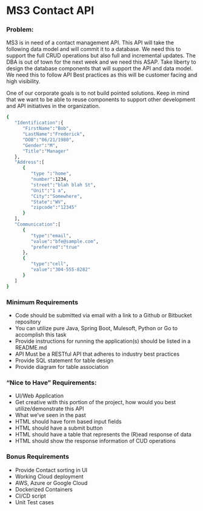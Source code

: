 # MS3 Contact API
 
### Problem:
MS3 is in need of a contact management API.  This API will take the following data model and will commit it to a database.  We need this to support the full CRUD operations but also full and incremental updates.  The DBA is out of town for the next week and we need this ASAP. Take liberty to design the database components that will support the API and data model.  We need this to follow API Best practices as this will be customer facing and high visibility.
 
One of our corporate goals is to not build pointed solutions.  Keep in mind that we want to be able to reuse components to support other development and API initiatives in the organization.
```sh
{
   "Identification":{
      "FirstName":"Bob",
      "LastName":"Frederick",
      "DOB":"06/21/1980",
      "Gender":"M",
      "Title":"Manager"
   },
   "Address":[
      {
         "type ":"home",
         "number":1234,
         "street":"blah blah St",
         "Unit":"1 a",
         "City":"Somewhere",
         "State":"WV",
         "zipcode":"12345"
      }
   ],
   "Communication":[
      {
         "type":"email",
         "value":"bfe@sample.com",
         "preferred":"true"
      },
      {
         "type":"cell",
         "value":"304-555-8282"
      }
   ]
}
```



### Minimum Requirements
  - Code should be submitted via email with a link to a Github or Bitbucket repository
  - You can utilize pure Java, Spring Boot, Mulesoft, Python or Go to accomplish this task
  - Provide instructions for running the application(s) should be listed in a README.md
  - API Must be a RESTful API that adheres to industry best practices
  - Provide SQL statement for table design
  - Provide diagram for table association
 
### “Nice to Have” Requirements:
  - UI/Web Application
  - Get creative with this portion of the project, how would you best utilize/demonstrate this API
  - What we’ve seen in the past
  - HTML should have form based input fields
  - HTML should have a submit button
  - HTML should have a table that represents the (R)ead response of data
  - HTML should show the response information of CUD operations
 
### Bonus Requirements
  - Provide Contact sorting in UI
  - Working Cloud deployment
  - AWS, Azure or Google Cloud
  - Dockerized Containers
  - CI/CD script
  - Unit Test cases

